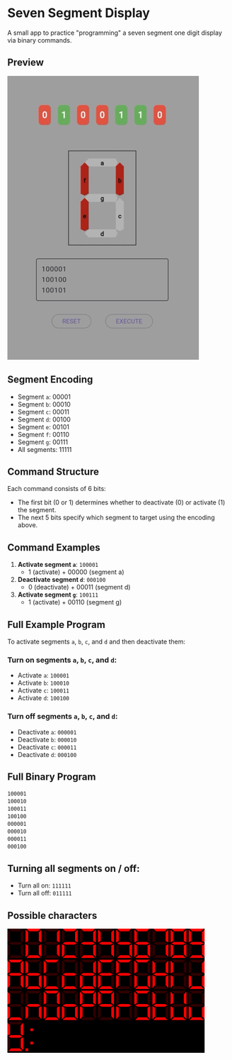 # Seven Segment Display

A small app to practice "programming" a seven segment one digit display via binary commands.

## Preview

![alt text](screenshot.jpeg)

## Segment Encoding

- Segment `a`: 00001
- Segment `b`: 00010
- Segment `c`: 00011
- Segment `d`: 00100
- Segment `e`: 00101
- Segment `f`: 00110
- Segment `g`: 00111
- All segments: 11111

## Command Structure

Each command consists of 6 bits:

- The first bit (0 or 1) determines whether to deactivate (0) or activate (1) the segment.
- The next 5 bits specify which segment to target using the encoding above.

## Command Examples

1. **Activate segment `a`**: `100001`
   - 1 (activate) + 00000 (segment a)
2. **Deactivate segment `d`**: `000100`
   - 0 (deactivate) + 00011 (segment d)
3. **Activate segment `g`**: `100111`
   - 1 (activate) + 00110 (segment g)

## Full Example Program

To activate segments `a`, `b`, `c`, and `d` and then deactivate them:

### Turn on segments `a`, `b`, `c`, and `d`:

- Activate `a`: `100001`
- Activate `b`: `100010`
- Activate `c`: `100011`
- Activate `d`: `100100`

### Turn off segments `a`, `b`, `c`, and `d`:

- Deactivate `a`: `000001`
- Deactivate `b`: `000010`
- Deactivate `c`: `000011`
- Deactivate `d`: `000100`

## Full Binary Program

```bash
100001
100010
100011
100100
000001
000010
000011
000100
```

## Turning all segments on / off:

- Turn all on: `111111`
- Turn all off: `011111`

## Possible characters

![alt text](possible_characters.png)
